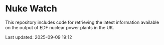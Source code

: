 # Nuke Watch

This repository includes code for retrieving the latest information available on the output of EDF nuclear power plants in the UK.

Last updated: 2025-09-09 19:12